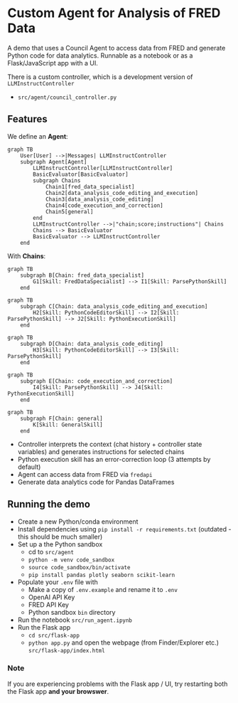 # Custom Agent for Analysis of FRED Data

A demo that uses a Council Agent to access data from FRED and generate Python code for data analytics. Runnable as a notebook or as a Flask/JavaScript app with a UI.

There is a custom controller, which is a development version of `LLMInstructController`
- `src/agent/council_controller.py`

## Features

We define an **Agent**:

```mermaid
graph TB
    User[User] -->|Messages| LLMInstructController
    subgraph Agent[Agent]
        LLMInstructController[LLMInstructController]
        BasicEvaluator[BasicEvaluator]
        subgraph Chains
            Chain1[fred_data_specialist]
            Chain2[data_analysis_code_editing_and_execution]
            Chain3[data_analysis_code_editing]
            Chain4[code_execution_and_correction]
            Chain5[general]
        end
        LLMInstructController -->|"chain;score;instructions"| Chains
        Chains --> BasicEvaluator
        BasicEvaluator --> LLMInstructController
    end
```

With **Chains**:

```mermaid
graph TB
    subgraph B[Chain: fred_data_specialist]
        G1[Skill: FredDataSpecialist] --> I1[Skill: ParsePythonSkill]
    end
```

```mermaid
graph TB
    subgraph C[Chain: data_analysis_code_editing_and_execution]
        H2[Skill: PythonCodeEditorSkill] --> I2[Skill: ParsePythonSkill] --> J2[Skill: PythonExecutionSkill]
    end

```

```mermaid
graph TB
    subgraph D[Chain: data_analysis_code_editing]
        H3[Skill: PythonCodeEditorSkill] --> I3[Skill: ParsePythonSkill]
    end
```


```mermaid
graph TB
    subgraph E[Chain: code_execution_and_correction]
        I4[Skill: ParsePythonSkill] --> J4[Skill: PythonExecutionSkill]
    end
```

```mermaid
graph TB
    subgraph F[Chain: general]
        K[Skill: GeneralSkill]
    end
```
- Controller interprets the context (chat history + controller state variables) and generates instructions for selected chains
- Python execution skill has an error-correction loop (3 attempts by default)
- Agent can access data from FRED via `fredapi`
- Generate data analytics code for Pandas DataFrames

## Running the demo

- Create a new Python/conda environment
- Install dependencies using `pip install -r requirements.txt` (outdated - this should be much smaller)
- Set up a the Python sandbox
  - cd to `src/agent`
  - `python -m venv code_sandbox`
  - `source code_sandbox/bin/activate`
  - `pip install pandas plotly seaborn scikit-learn`
- Populate your `.env` file with
  - Make a copy of `.env.example` and rename it to `.env`
  - OpenAI API Key
  - FRED API Key
  - Python sandbox `bin` directory
- Run the notebook `src/run_agent.ipynb`
- Run the Flask app 
  - `cd src/flask-app`
  - `python app.py` and open the webpage (from Finder/Explorer etc.) `src/flask-app/index.html`


### Note
If you are experiencing problems with the Flask app / UI, try restarting both the Flask app **and your browswer**.

